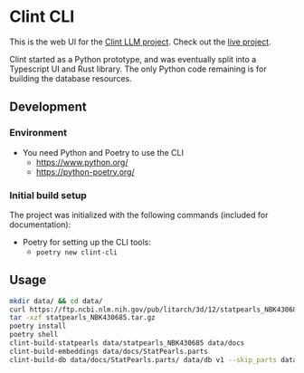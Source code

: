 # Clint CLI

This is the web UI for the [Clint LLM project](https://github.com/clint-llm/clint-llm.github.io).
Check out the [live project](https://clint-llm.github.io).

Clint started as a Python prototype, 
and was eventually split into a Typescript UI and Rust library.
The only Python code remaining is for building the database resources.

## Development

### Environment

- You need Python and Poetry to use the CLI
  - <https://www.python.org/>
  - <https://python-poetry.org/>

### Initial build setup

The project was initialized with the following commands (included for documentation):

- Poetry for setting up the CLI tools:
  - `poetry new clint-cli`

## Usage

```bash
mkdir data/ && cd data/
curl https://ftp.ncbi.nlm.nih.gov/pub/litarch/3d/12/statpearls_NBK430685.tar.gz --output statpearls_NBK430685.tar.gz
tar -xzf statpearls_NBK430685.tar.gz
poetry install
poetry shell
clint-build-statpearls data/statpearls_NBK430685 data/docs
clint-build-embeddings data/docs/StatPearls.parts
clint-build-db data/docs/StatPearls.parts/ data/db v1 --skip_parts data/docs/StatPearls.parts
```

